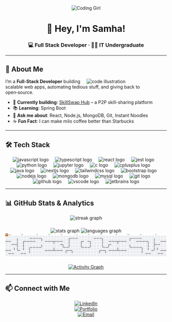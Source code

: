 <div align="center">

<img src="https://raw.githubusercontent.com/Tarikul-Islam-Anik/Animated-Fluent-Emojis/master/Emojis/People%20with%20professions/Woman%20Technologist%20Light%20Skin%20Tone.png" width="100" alt="Coding Girl"/>

# 👋 Hey, I'm **Samha**!

### 💻 Full Stack Developer · 👩‍🎓 IT Undergraduate

</div>

---

## 🚀 About Me

<img align="right" src="https://raw.githubusercontent.com/onimur/.github/master/.resources/git-header.svg" width="250" alt="code illustration"/>

I’m a **Full‑Stack Developer** building scalable web apps, automating tedious stuff, and giving back to open‑source.

- 🎯 **Currently building**: [SkillSwap Hub](#) – a P2P skill-sharing platform  
- 📚 **Learning**: Spring Boot  
- 🤔 **Ask me about**: React, Node.js, MongoDB, Git, Instant Noodles  
- ☕ **Fun Fact**: I can make milo coffee better than Starbucks

---


## 🛠 Tech Stack

<div align="center">
  <img src="https://cdn.jsdelivr.net/gh/devicons/devicon/icons/javascript/javascript-original.svg" height="40" alt="javascript logo"  />
  <img width="12" />
  <img src="https://cdn.jsdelivr.net/gh/devicons/devicon/icons/typescript/typescript-original.svg" height="40" alt="typescript logo"  />
  <img width="12" />
  <img src="https://cdn.jsdelivr.net/gh/devicons/devicon/icons/react/react-original.svg" height="40" alt="react logo"  />
  <img width="12" />
  <img src="https://cdn.jsdelivr.net/gh/devicons/devicon/icons/jest/jest-plain.svg" height="40" alt="jest logo"  />
  <img width="12" />
  <img src="https://cdn.jsdelivr.net/gh/devicons/devicon/icons/python/python-original.svg" height="40" alt="python logo"  />
  <img width="12" />
  <img src="https://cdn.jsdelivr.net/gh/devicons/devicon/icons/jupyter/jupyter-original.svg" height="40" alt="jupyter logo"  />
  <img width="12" />
  <img src="https://cdn.jsdelivr.net/gh/devicons/devicon/icons/c/c-original.svg" height="40" alt="c logo"  />
  <img width="12" />
  <img src="https://cdn.jsdelivr.net/gh/devicons/devicon/icons/cplusplus/cplusplus-original.svg" height="40" alt="cplusplus logo"  />
  <img width="12" />
  <img src="https://cdn.jsdelivr.net/gh/devicons/devicon/icons/java/java-original.svg" height="40" alt="java logo"  />
  <img width="12" />
  <img src="https://cdn.jsdelivr.net/gh/devicons/devicon/icons/nextjs/nextjs-original.svg" height="40" alt="nextjs logo"  />
  <img width="12" />
  <img src="https://cdn.jsdelivr.net/gh/devicons/devicon/icons/tailwindcss/tailwindcss-original-wordmark.svg" height="40" alt="tailwindcss logo"  />
  <img width="12" />
  <img src="https://cdn.jsdelivr.net/gh/devicons/devicon/icons/bootstrap/bootstrap-original.svg" height="40" alt="bootstrap logo"  />
  <img width="12" />
  <img src="https://cdn.jsdelivr.net/gh/devicons/devicon/icons/nodejs/nodejs-original.svg" height="40" alt="nodejs logo"  />
  <img width="12" />
  <img src="https://cdn.jsdelivr.net/gh/devicons/devicon/icons/mongodb/mongodb-original.svg" height="40" alt="mongodb logo"  />
  <img width="12" />
  <img src="https://cdn.jsdelivr.net/gh/devicons/devicon/icons/mysql/mysql-original.svg" height="40" alt="mysql logo"  />
  <img width="12" />
  <img src="https://cdn.jsdelivr.net/gh/devicons/devicon/icons/git/git-original.svg" height="40" alt="git logo"  />
  <img width="12" />
  <img src="https://cdn.jsdelivr.net/gh/devicons/devicon/icons/github/github-original.svg" height="40" alt="github logo"  />
  <img width="12" />
  <img src="https://cdn.jsdelivr.net/gh/devicons/devicon/icons/vscode/vscode-original.svg" height="40" alt="vscode logo"  />
  <img width="12" />
  <img src="https://cdn.jsdelivr.net/gh/devicons/devicon/icons/jetbrains/jetbrains-original.svg" height="40" alt="jetbrains logo"  />
</div>


---

## **📊 GitHub Stats & Analytics**  

<div align="center">
  <img src="https://streak-stats.demolab.com?user=SamFaMH&locale=en&mode=daily&theme=dracula&hide_border=false&border_radius=5&order=3" height="150" alt="streak graph"  />
</div>



###

<div align="center">
  <img src="https://github-readme-stats.vercel.app/api?username=SamFaMH&hide_title=false&hide_rank=false&show_icons=true&include_all_commits=true&count_private=true&disable_animations=false&theme=dracula&locale=en&hide_border=false&order=1" height="150" alt="stats graph"  />
  <img src="https://github-readme-stats.vercel.app/api/top-langs?username=SamFaMH&locale=en&hide_title=false&layout=compact&card_width=320&langs_count=5&theme=dracula&hide_border=false&order=2" height="150" alt="languages graph"  />
</div>

<picture>
  <source media="(prefers-color-scheme: dark)" srcset="https://raw.githubusercontent.com/SamFaMH/SamFaMH/output/pacman-contribution-graph-dark.svg">
  <source media="(prefers-color-scheme: light)" srcset="https://raw.githubusercontent.com/SamFaMH/SamFaMH/output/pacman-contribution-graph.svg">
  <img alt="pacman contribution graph" src="https://raw.githubusercontent.com/SamFaMH/SamFaMH/output/pacman-contribution-graph.svg">
</picture>

<div align="center">


[![Activity Graph](https://github-readme-activity-graph.vercel.app/graph?username=SamFaMH&theme=react-dark&area=true)](https://github.com/SamFaMH)

</div>

---

## 📫 Connect with Me

<div align="center">

[![LinkedIn](https://img.shields.io/badge/LinkedIn-blue?logo=linkedin&logoColor=white)](https://www.linkedin.com/in/samhamahir/)  
[![Portfolio](https://img.shields.io/badge/Portfolio-%F0%9F%8C%90-lightgrey)](https://your-portfolio-link.com/)  
[![Email](https://img.shields.io/badge/Email-%F0%9F%93%A7-red)](mailto:samhamahir@gmail.com)

</div>
